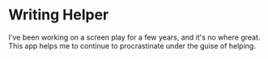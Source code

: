 # Writing Helper

I've been working on a screen play for a few years, and it's no where great. This app helps me to continue to procrastinate under the guise of helping. 

